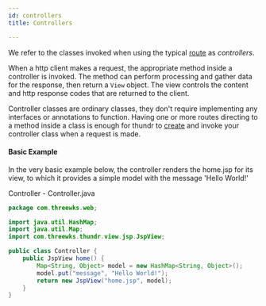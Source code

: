 ```yaml
---
id: controllers
title: Controllers

---
```


We refer to the classes invoked when using the typical [route](modules/thundr/actions.html#routes) as *controllers*.

When a http client makes a request, the appropriate method inside a controller is invoked. The method can perform processing and gather data for the response, then return a `View` object. The view controls the content and http response codes that are returned to the client.  

Controller classes are ordinary classes, they don't require implementing any interfaces or annotations to function. Having one or more routes directing to a method inside a class is enough for thundr to [create](modules/thundr/controllers.html#injection) and invoke your controller class when a request is made.


#### Basic Example

In the very basic example below, the controller renders the home.jsp for its view, to which it provides a simple model with the message 'Hello World!'

Controller - Controller.java

```java
package com.threewks.web;

import java.util.HashMap;
import java.util.Map;
import com.threewks.thundr.view.jsp.JspView;

public class Controller {
	public JspView home() {
		Map<String, Object> model = new HashMap<String, Object>();
		model.put("message", "Hello World!");
		return new JspView("home.jsp", model);
	}
}
```